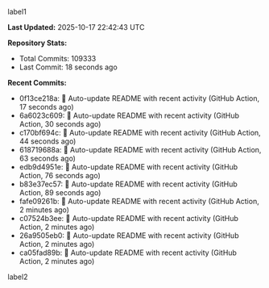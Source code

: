 
label1 
<!-- ACTIVITY_START -->
**Last Updated:** 2025-10-17 22:42:43 UTC

**Repository Stats:**
- Total Commits: 109333
- Last Commit: 18 seconds ago

**Recent Commits:**
- 0f13ce218a: 🤖 Auto-update README with recent activity (GitHub Action, 17 seconds ago)
- 6a6023c609: 🤖 Auto-update README with recent activity (GitHub Action, 30 seconds ago)
- c170bf694c: 🤖 Auto-update README with recent activity (GitHub Action, 44 seconds ago)
- 618719688a: 🤖 Auto-update README with recent activity (GitHub Action, 63 seconds ago)
- edb9d4951e: 🤖 Auto-update README with recent activity (GitHub Action, 76 seconds ago)
- b83e37ec57: 🤖 Auto-update README with recent activity (GitHub Action, 89 seconds ago)
- fafe09261b: 🤖 Auto-update README with recent activity (GitHub Action, 2 minutes ago)
- c07524b3ee: 🤖 Auto-update README with recent activity (GitHub Action, 2 minutes ago)
- 26a9505eb0: 🤖 Auto-update README with recent activity (GitHub Action, 2 minutes ago)
- ca05fad89b: 🤖 Auto-update README with recent activity (GitHub Action, 2 minutes ago)
<!-- ACTIVITY_END -->

label2
